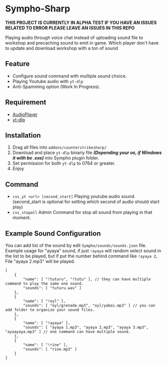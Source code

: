 # Sympho-Sharp
 **THIS PROJECT IS CURRENTLY IN ALPHA TEST IF YOU HAVE AN ISSUES RELATED TO ERROR PLEASE LEAVE AN ISSUES IN THIS REPO**
 
 Playing audio through voice chat instead of uploading sound file to workshop and precaching sound to emit in game. Which player don't have to update and download workshop with a ton of sound

 ## Feature
- Configure sound command with multiple sound choice.
- Playing Youtube audio with ``yt-dlp``
- Anti-Spamming option (Work In Progress).


## Requirement
- [AudioPlayer](https://github.com/samyycX/AudioPlayer)
- [yt-dlp](https://github.com/yt-dlp/yt-dlp)

## Installation
1. Drag all files into ``addons/counterstrikesharp/``
2. Download and place ``yt-dlp`` binariy file ***(Depending your os, if Windows it with be .exe)*** into Sympho plugin folder.
3. Set permission for both ``yt-dlp`` to 0764 or greater.
4. Enjoy

## Command
- ``css_yt <url> [second_start]`` Playing youtube audio sound. (second_start is optional for setting which second of audio should start play)
- ``css_stopall`` Admin Command for stop all sound from playing in that moment.

## Example Sound Configuration

You can add list of the sound by edit ``Sympho/sounds/sounds.json`` file. Example usage for "ayaya" sound, if just ``!ayaya`` will random select sound in the list to be played, but if put the number behind command like ``!ayaya 2``, File "ayaya 2.mp3" will be played.

```jsonc
[
    {
        "name": [ "!tuturu", "!tutu" ], // they can have multiple command to play the same one sound.
        "sounds": [ "tuturu.wav" ]
    },
    {
        "name": [ "!oyl" ],
        "sounds": [ "oyl/grenade.mp3", "oyl/yabai.mp3" ] // you can add folder to organize your sound files.
    },
    {
        "name": [ "!ayaya" ],
        "sounds": [ "ayaya 1.mp3", "ayaya 2.mp3", "ayaya 3.mp3", "ayaayaya.mp3" ] // one command can have multiple sound.
    },
    {
        "name": [ "!rine" ],
        "sounds": [ "rine.mp3" ]
    }
]
```